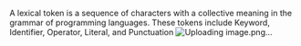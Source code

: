 A lexical token is a sequence of characters with a collective meaning in the grammar of programming languages. These tokens include Keyword, Identifier, Operator, Literal, and Punctuation
![Uploading image.png…]()
